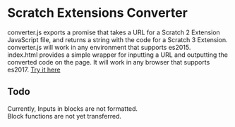 # Scratch Extensions Converter
converter.js exports a promise that takes a URL for a Scratch 2 Extension JavaScript file, and returns a string with the code for a Scratch 3 Extension. converter.js will work in any environment that supports es2015. \
index.html provides a simple wrapper for inputting a URL and outputting the converted code on the page. It will work in any browser that supports es2017. [Try it here](https://jamesbmadden.github.io/scratch-ext-converter/)

## Todo
Currently, Inputs in blocks are not formatted. \
Block functions are not yet transferred.
